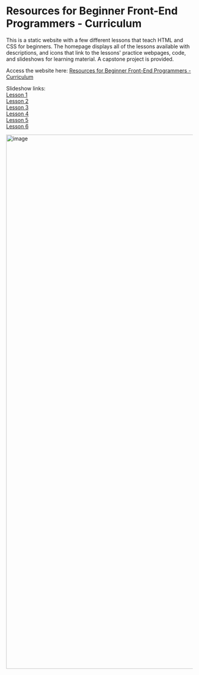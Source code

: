 # Resources for Beginner Front-End Programmers - Curriculum

This is a static website with a few different lessons that teach HTML and CSS for beginners. The homepage displays all of the lessons available with descriptions, and icons that link to the lessons' practice webpages, code, and slideshows for learning material. A capstone project is provided.

Access the website here: <a href = "https://html-css-curriculum.vercel.app/">Resources for Beginner Front-End Programmers - Curriculum</a>

Slideshow links: <br>
<a href = "https://docs.google.com/presentation/d/13w8vHCMTdhBgNaJ2MT3IjfFwnt9cozCY-0eubkrqZWM/edit?usp=sharing">Lesson 1</a>
<br>
<a href = "https://docs.google.com/presentation/d/15Pg9b_JKHSHxJbBM4XHXPXLciQTDNNHbBb_0W9B7a1k/edit?usp=sharing">Lesson 2</a>
<br>
<a href = "https://docs.google.com/presentation/d/17ROgt8rTyHm543UxhyMnuuxo-T6eS7ZEaZ0uZ1gwEK8/edit?usp=sharing">Lesson 3</a>
<br>
<a href = "https://docs.google.com/presentation/d/1d8TR4MSzV47_GU2AaZ8-X0phq4EEDHURu5uLiKCC3aI/edit?usp=sharing">Lesson 4</a>
<br>
<a href = "https://docs.google.com/presentation/d/1wFlXDG-sD88adFqP-buPJLwNUbe5xV6BTdIfNTEIu6o/edit?usp=sharing">Lesson 5</a>
<br>
<a href = "https://docs.google.com/presentation/d/1d5_W5MmYVXw1gJgojUQkyV0wSXpyb96GqpvYJpWLGEY/edit?usp=sharing">Lesson 6</a>

<img width="1437" alt="image" src="https://github.com/user-attachments/assets/159297a9-f47f-4781-ba4a-76233d12e628">


